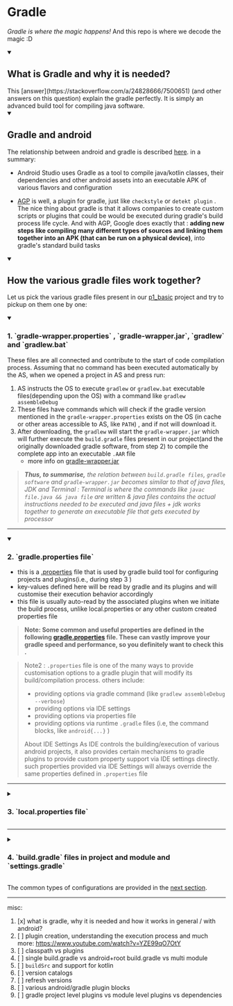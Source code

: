 # Gradle

*Gradle is where the magic happens!* And this repo is where we decode the magic :D


<details open>

<summary><h2>What is Gradle and why it is needed?</h2></summary>
This [answer](https://stackoverflow.com/a/24828666/7500651) (and other answers on this question) explain the gradle perfectly. It is simply an advanced build tool for compiling java software.

</details>




<details open>

<summary><h2> Gradle and android</h2></summary>


The relationship between android and gradle is described [here](https://developer.android.com/studio/build). in a summary:
- Android Studio uses Gradle as a tool to compile java/kotlin classes, their dependencies and other android assets into an executable APK of various flavors and configuration

- [AGP](https://developer.android.com/studio/build/extend-agp) is well, a plugin for gradle, just like `checkstyle` or `detekt plugin` . The nice thing about gradle is that it allows companies to create custom scripts or plugins that could be would be executed during gradle's build process life cycle. And with AGP, Google does exactly that : **adding new steps like compiling many different types of sources and linking them together into an APK (that can be run on a physical device)**, into gradle's standard build tasks



</details>


<details open>

<summary><h2>How the various gradle files work together?</h2></summary>

Let us pick the various gradle files present in our [p1_basic](p1_basic) project and try to pickup on them one by one:

</details>


<details open>

<summary><h3>1. `gradle-wrapper.properties` , `gradle-wrapper.jar`, `gradlew` and `gradlew.bat`</h3></summary>

These files are all connected and contribute to the start of code compilation process. Assuming that no command has been executed automatically by the AS, when we opened a project in AS and press run:
1. AS instructs the OS to execute `gradlew` or `gradlew.bat` executable files(depending upon the OS) with a command like `gradlew assembleDebug`
2. These files have commands which will check if the gradle version mentioned in the `gradle-wrapper.properties` exists on the OS (in cache or other areas accessible to AS, like `PATH`) , and if not will download it.
3. After downloading, the `gradlew` will start the `gradle-wrapper.jar` which will further execute the `build.gradle` files present in our project(and the originally downloaded gradle software, from step 2) to compile the complete app into an executable `.AAR` file
   - more info on [gradle-wrapper.jar ](https://docs.gradle.org/current/userguide/gradle_wrapper.html)

> ***Thus, to summarise,** the relation between `build.gradle files`, `gradle software` and `gradle-wrapper.jar` becomes similar to that of java files, JDK and Terminal : Terminal is where the commands like `javac file.java && java file` are written & java files contains the actual instructions needed to be executed and java files + jdk works together to generate an executable file that gets executed by processor*


</details>

----------------------------------------------------------------------------------------------------

<details open>

<summary><h3>2. `gradle.properties file`</h3></summary>

- this is a [.properties](https://en.wikipedia.org/wiki/.properties) file that is used by gradle build tool for configuring projects and plugins(i.e., during step 3 )
- key-values defined here will be read by gradle and its plugins and will customise their execution behavior accordingly
- this file is usually auto-read by the associated plugins when we initiate the build process, unlike local.properties or any other custom created properties file

> **Note: Some common and useful properties are defined in the following [gradle.properties](p1_basic/gradle.properties) file. These can vastly improve your gradle speed and performance, so you definitely want to check this .**


> Note2 : `.properties` file is one of the many ways to provide customisation options to a gradle plugin that will modify its build/compilation process. others include:
> - providing options via gradle command (like `gradlew assembleDebug --verbose`)
> - providing options via IDE settings
> - providing options via properties file
> - providing options via runtime `.gradle` files (i.e, the command blocks, like `android{...}` )
>
> About IDE Settings
> As IDE controls the building/execution of various android projects, it also provides certain mechanisms to gradle plugins to provide custom property support via IDE settings directly. such properties provided via IDE Settings will always override the same properties defined in `.properties` file

</details>


----------------------------------------------------------------------------------------------------

<details>

<summary><h3>3. `local.properties file`</h3></summary>

- this is another common file used for providing values that will customise the behavior of overall project (and sometimes gradle plugins too) .
- unlike gradle.properties file, this is not auto-read and loaded into the system. you will need to write custom code in order to read keys from here and have their values available at runtime in your java code.
- this is commonly used for providing api keys and other sensitive info to your app without adding them in a publicly accessible vcs repo. local.properties should not be included in the vcs monitored files
- the properties defined in local.properties can be read using a general method of reading properties file : https://medium.com/@anshsachdevawork/securing-your-keys-with-gradle-variables-648b7faecf67
- alternatively, this plugin can be used for automatically reading gradle files: https://github.com/google/secrets-gradle-plugin
- Interestingly, gradle does not recommend adding configurations for gradle plugins in this file, however AS automatically rewrites a few properties inside it if not available, [like these one](https://developer.android.com/studio/build#properties-files)


</details>


----------------------------------------------------------------------------------------------------


<details>

<summary><h3>4. `build.gradle` files in project and module and `settings.gradle`</h3></summary>

- These are the final gradle scripts that gets executed after the build environment has been set up.
- The project level gradle usually consists of the configuration required for the complete project and various plugin , while the module level gradle consists of configuration required for a particular module
- These configurations are of many formats: we are basically passing strings, integers, booleans, dependency paths , function-blocks, etc. to gradle to use them during execution

</details>


The common types of configurations are provided in the [next section](README2_GRADLE_ARCHS_PART1.md).

----

misc:

1. [x] what is gradle, why it is needed and how it works in general / with android?
2. [ ] plugin creation, understanding the execution process and much more: https://www.youtube.com/watch?v=YZE99qO7OtY
3. [ ] classpath vs plugins
4. [ ] single build.gradle vs android+root build.gradle vs multi module
5. [ ] `buildSrc` and support for kotlin
6. [ ] version catalogs
7. [ ] refresh versions
8. [ ] various android/gradle plugin blocks
9. [ ] gradle project level plugins vs module level plugins vs dependencies




